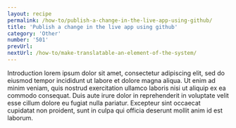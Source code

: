 ```yaml
---
layout: recipe
permalink: /how-to/publish-a-change-in-the-live-app-using-github/
title: 'Publish a change in the live app using github'
category: 'Other'
number: '501'
prevUrl: 
nextUrl: /how-to/make-translatable-an-element-of-the-system/
---
```


Introduction lorem ipsum dolor sit amet, consectetur adipiscing elit, sed do eiusmod tempor incididunt ut labore et dolore magna aliqua. Ut enim ad minim veniam, quis nostrud exercitation ullamco laboris nisi ut aliquip ex ea commodo consequat. Duis aute irure dolor in reprehenderit in voluptate velit esse cillum dolore eu fugiat nulla pariatur. Excepteur sint occaecat cupidatat non proident, sunt in culpa qui officia deserunt mollit anim id est laborum.

